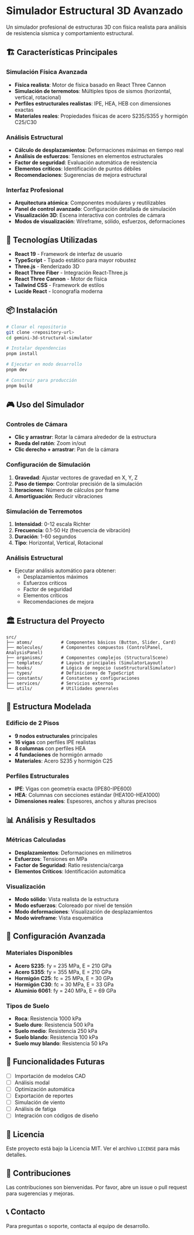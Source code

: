 # Simulador Estructural 3D Avanzado

Un simulador profesional de estructuras 3D con física realista para análisis de resistencia sísmica y comportamiento estructural.

## 🏗️ Características Principales

### Simulación Física Avanzada
- **Física realista**: Motor de física basado en React Three Cannon
- **Simulación de terremotos**: Múltiples tipos de sismos (horizontal, vertical, rotacional)
- **Perfiles estructurales realistas**: IPE, HEA, HEB con dimensiones exactas
- **Materiales reales**: Propiedades físicas de acero S235/S355 y hormigón C25/C30

### Análisis Estructural
- **Cálculo de desplazamientos**: Deformaciones máximas en tiempo real
- **Análisis de esfuerzos**: Tensiones en elementos estructurales
- **Factor de seguridad**: Evaluación automática de resistencia
- **Elementos críticos**: Identificación de puntos débiles
- **Recomendaciones**: Sugerencias de mejora estructural

### Interfaz Profesional
- **Arquitectura atómica**: Componentes modulares y reutilizables
- **Panel de control avanzado**: Configuración detallada de simulación
- **Visualización 3D**: Escena interactiva con controles de cámara
- **Modos de visualización**: Wireframe, sólido, esfuerzos, deformaciones

## 🚀 Tecnologías Utilizadas

- **React 19** - Framework de interfaz de usuario
- **TypeScript** - Tipado estático para mayor robustez
- **Three.js** - Renderizado 3D
- **React Three Fiber** - Integración React-Three.js
- **React Three Cannon** - Motor de física
- **Tailwind CSS** - Framework de estilos
- **Lucide React** - Iconografía moderna

## 📦 Instalación

```bash
# Clonar el repositorio
git clone <repository-url>
cd gemini-3d-structural-simulator

# Instalar dependencias
pnpm install

# Ejecutar en modo desarrollo
pnpm dev

# Construir para producción
pnpm build
```

## 🎮 Uso del Simulador

### Controles de Cámara
- **Clic y arrastrar**: Rotar la cámara alrededor de la estructura
- **Rueda del ratón**: Zoom in/out
- **Clic derecho + arrastrar**: Pan de la cámara

### Configuración de Simulación
1. **Gravedad**: Ajustar vectores de gravedad en X, Y, Z
2. **Paso de tiempo**: Controlar precisión de la simulación
3. **Iteraciones**: Número de cálculos por frame
4. **Amortiguación**: Reducir vibraciones

### Simulación de Terremotos
1. **Intensidad**: 0-12 escala Richter
2. **Frecuencia**: 0.1-50 Hz (frecuencia de vibración)
3. **Duración**: 1-60 segundos
4. **Tipo**: Horizontal, Vertical, Rotacional

### Análisis Estructural
- Ejecutar análisis automático para obtener:
  - Desplazamientos máximos
  - Esfuerzos críticos
  - Factor de seguridad
  - Elementos críticos
  - Recomendaciones de mejora

## 🏛️ Estructura del Proyecto

```
src/
├── atoms/           # Componentes básicos (Button, Slider, Card)
├── molecules/       # Componentes compuestos (ControlPanel, AnalysisPanel)
├── organisms/       # Componentes complejos (StructuralScene)
├── templates/       # Layouts principales (SimulatorLayout)
├── hooks/           # Lógica de negocio (useStructuralSimulator)
├── types/           # Definiciones de TypeScript
├── constants/       # Constantes y configuraciones
├── services/        # Servicios externos
└── utils/           # Utilidades generales
```

## 🧪 Estructura Modelada

### Edificio de 2 Pisos
- **9 nodos estructurales** principales
- **16 vigas** con perfiles IPE realistas
- **8 columnas** con perfiles HEA
- **4 fundaciones** de hormigón armado
- **Materiales**: Acero S235 y hormigón C25

### Perfiles Estructurales
- **IPE**: Vigas con geometría exacta (IPE80-IPE600)
- **HEA**: Columnas con secciones estándar (HEA100-HEA1000)
- **Dimensiones reales**: Espesores, anchos y alturas precisos

## 📊 Análisis y Resultados

### Métricas Calculadas
- **Desplazamientos**: Deformaciones en milímetros
- **Esfuerzos**: Tensiones en MPa
- **Factor de Seguridad**: Ratio resistencia/carga
- **Elementos Críticos**: Identificación automática

### Visualización
- **Modo sólido**: Vista realista de la estructura
- **Modo esfuerzos**: Coloreado por nivel de tensión
- **Modo deformaciones**: Visualización de desplazamientos
- **Modo wireframe**: Vista esquemática

## 🔧 Configuración Avanzada

### Materiales Disponibles
- **Acero S235**: fy = 235 MPa, E = 210 GPa
- **Acero S355**: fy = 355 MPa, E = 210 GPa
- **Hormigón C25**: fc = 25 MPa, E = 30 GPa
- **Hormigón C30**: fc = 30 MPa, E = 33 GPa
- **Aluminio 6061**: fy = 240 MPa, E = 69 GPa

### Tipos de Suelo
- **Roca**: Resistencia 1000 kPa
- **Suelo duro**: Resistencia 500 kPa
- **Suelo medio**: Resistencia 250 kPa
- **Suelo blando**: Resistencia 100 kPa
- **Suelo muy blando**: Resistencia 50 kPa

## 🎯 Funcionalidades Futuras

- [ ] Importación de modelos CAD
- [ ] Análisis modal
- [ ] Optimización automática
- [ ] Exportación de reportes
- [ ] Simulación de viento
- [ ] Análisis de fatiga
- [ ] Integración con códigos de diseño

## 📝 Licencia

Este proyecto está bajo la Licencia MIT. Ver el archivo `LICENSE` para más detalles.

## 🤝 Contribuciones

Las contribuciones son bienvenidas. Por favor, abre un issue o pull request para sugerencias y mejoras.

## 📞 Contacto

Para preguntas o soporte, contacta al equipo de desarrollo.
